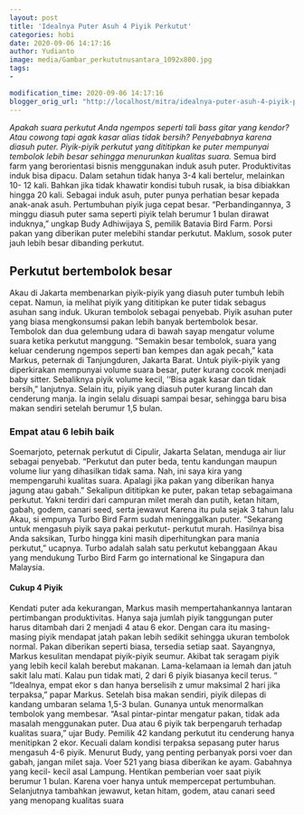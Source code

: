 ```yaml
---
layout: post
title: 'Idealnya Puter Asuh 4 Piyik Perkutut'
categories: hobi
date: 2020-09-06 14:17:16
author: Yudianto
image: media/Gambar_perkututnusantara_1092x800.jpg
tags:
- 

modification_time: 2020-09-06 14:17:16
blogger_orig_url: "http://localhost/mitra/idealnya-puter-asuh-4-piyik-perkutut.html"
---
```


_Apakah suara perkutut Anda ngempos seperti tali bass gitar yang kendor? Atau
cowong tapi agak kasar alias tidak bersih? Penyebabnya karena diasuh puter.
Piyik-piyik perkutut yang dititipkan ke puter mempunyai tembolok lebih besar
sehingga menurunkan kualitas suara._ Semua bird farm yang berorientasi bisnis
menggunakan induk asuh puter. Produktivitas induk bisa dipacu. Dalam setahun
tidak hanya 3-4 kali bertelur, melainkan 10- 12 kali. Bahkan jika tidak
khawatir kondisi tubuh rusak, ia bisa dibiakkan hingga 20 kali. Sebagai induk
asuh, puter punya perhatian besar kepada anak-anak asuh. Pertumbuhan piyik
juga cepat besar. “Perbandingannya, 3 minggu diasuh puter sama seperti piyik
telah berumur 1 bulan dirawat induknya,” ungkap Budy Adhiwijaya S, pemilik
Batavia Bird Farm. Porsi pakan yang diberikan puter melebihi standar perkutut.
Maklum, sosok puter jauh lebih besar dibanding perkutut.

## Perkutut bertembolok besar

Akau di Jakarta membenarkan piyik-piyik yang diasuh puter tumbuh lebih cepat.
Namun, ia melihat piyik yang dititipkan ke puter tidak sebagus asuhan sang
induk. Ukuran tembolok sebagai penyebab. Piyik asuhan puter yang biasa
mengkonsumsi pakan lebih banyak bertembolok besar. Tembolok dan dua gelembung
udara di bawah sayap mengatur volume suara ketika perkutut manggung. “Semakin
besar tembolok, suara yang keluar cenderung ngempos seperti ban kempes dan
agak pecah,” kata Markus, peternak di Tanjungduren, Jakarta Barat. Untuk
piyik-piyik yang diperkirakan mempunyai volume suara besar, puter kurang cocok
menjadi baby sitter. Sebaliknya piyik volume kecil, ’’Bisa agak kasar dan
tidak bersih,” lanjutnya. Selain itu, piyik yang diasuh puter kurang lincah
dan cenderung manja. Ia ingin selalu disuapi sampai besar, sehingga baru bisa
makan sendiri setelah berumur 1,5 bulan.

### Empat atau 6 lebih baik

Soemarjoto, peternak perkutut di Cipulir, Jakarta Selatan, menduga air liur
sebagai penyebab. “Perkutut dan puter beda, tentu kandungan maupun volume liur
yang dihasilkan tidak sama. Nah, ini saya kira yang mempengaruhi kualitas
suara. Apalagi jika pakan yang diberikan hanya jagung atau gabah.” Sekalipun
dititipkan ke puter, pakan tetap sebagaimana perkutut. Yakni terdiri dari
campuran milet merah dan putih, ketan hitam, gabah, godem, canari seed, serta
jewawut Karena itu pula sejak 3 tahun lalu Akau, si empunya Turbo Bird Farm
sudah meninggalkan puter. “Sekarang untuk mengasuh piyik saya pakai perkutut-
perkutut murah. Hasilnya bisa Anda saksikan, Turbo hingga kini masih
diperhitungkan para mania perkutut,” ucapnya. Turbo adalah salah satu perkutut
kebanggaan Akau yang mendukung Turbo Bird Farm go international ke Singapura
dan Malaysia.

#### Cukup 4 Piyik

Kendati puter ada kekurangan, Markus masih mempertahankannya lantaran
pertimbangan produktivitas. Hanya saja jumlah piyik tanggungan puter harus
ditambah dari 2 menjadi 4 atau 6 ekor. Dengan cara itu masing-masing piyik
mendapat jatah pakan lebih sedikit sehingga ukuran tembolok normal. Pakan
diberikan seperti biasa, tersedia setiap saat. Sayangnya, Markus kesulitan
mendapat piyik-piyik seumur. Akibat tak seragam piyik yang lebih kecil kalah
berebut makanan. Lama-kelamaan ia lemah dan jatuh sakit lalu mati. Kalau pun
tidak mati, 2 dari 6 piyik biasanya kecil terus. “ “Idealnya, empat ekor s dan
hanya berselisih z umur maksimal 2 hari jika terpaksa,” papar Markus. Setelah
bisa makan sendiri, piyik dilepas di kandang umbaran selama 1,5-3 bulan.
Gunanya untuk menormalkan tembolok yang membesar. “Asal pintar-pintar mengatur
pakan, tidak ada masalah menggunakan puter. Dua atau 6 piyik tak berpengaruh
terhadap kualitas suara,” ujar Budy. Pemilik 42 kandang perkutut itu cenderung
hanya menitipkan 2 ekor. Kecuali dalam kondisi terpaksa sepasang puter harus
mengasuh 4-6 piyik. Menurut Budy, yang penting perbanyak porsi voer dan gabah,
jangan milet saja. Voer 521 yang biasa diberikan ke ayam. Gabahnya yang kecil-
kecil asal Lampung. Hentikan pemberian voer saat piyik berumur 1 bulan. Karena
voer hanya untuk mempercepat pertumbuhan. Selanjutnya tambahkan jewawut, ketan
hitam, godem, atau canari seed yang menopang kualitas suara


